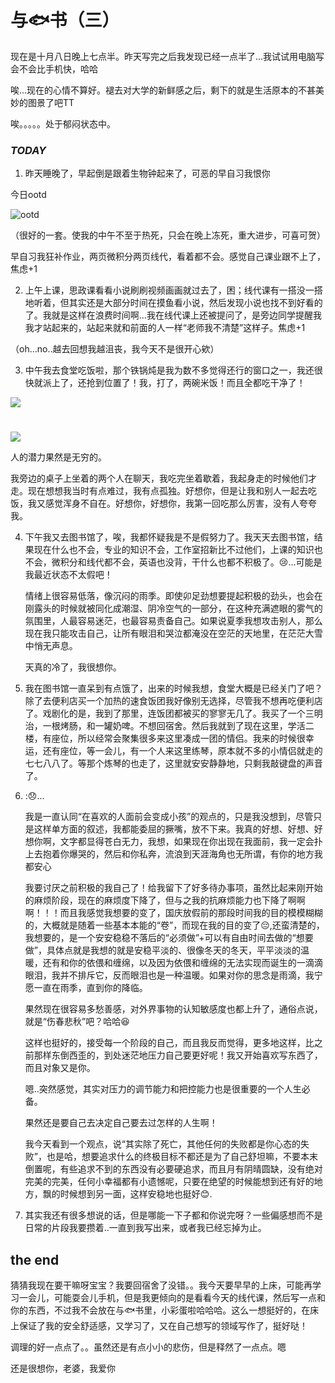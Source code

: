 # 与🐟书（三）

现在是十月八日晚上七点半。昨天写完之后我发现已经一点半了...我试试用电脑写会不会比手机快，哈哈

唉...现在的心情不算好。褪去对大学的新鲜感之后，剩下的就是生活原本的不甚美妙的图景了吧TT

唉。。。。。处于郁闷状态中。

### ***TODAY***

1. 昨天睡晚了，早起倒是跟着生物钟起来了，可恶的早自习我恨你

今日ootd

![ootd](C:\Users\zzz10\Downloads\1728389855758.jpg)



（很好的一套。使我的中午不至于热死，只会在晚上冻死，重大进步，可喜可贺）

早自习我狂补作业，两页微积分两页线代，看着都不会。感觉自己课业跟不上了，焦虑+1

2. 上午上课，思政课看看小说刷刷视频画画就过去了，困；线代课有一搭没一搭地听着，但其实还是大部分时间在摸鱼看小说，然后发现小说也找不到好看的了。我就是这样在浪费时间啊...我在线代课上还被提问了，是旁边同学提醒我我才站起来的，站起来就和前面的人一样“老师我不清楚”这样子。焦虑+1

（oh...no..越去回想我越沮丧，我今天不是很开心欸）

3. 中午我去食堂吃饭啦，那个铁锅炖是我为数不多觉得还行的窗口之一，我还很快就派上了，还抢到位置了！我，打了，两碗米饭！而且全都吃干净了！

![](C:\Users\zzz10\Downloads\1728389855725.jpg)

# 

![](C:\Users\zzz10\Downloads\1728389855694.jpg)

人的潜力果然是无穷的。

我旁边的桌子上坐着的两个人在聊天，我吃完坐着歇着，我起身走的时候他们才走。现在想想我当时有点难过，我有点孤独。好想你，但是让我和别人一起去吃饭，我又感觉浑身不自在。好想你，好想你，我第一回吃那么厉害，没有人夸夸我。

4. 下午我又去图书馆了，唉，我都怀疑我是不是假努力了。我天天去图书馆，结果现在什么也不会，专业的知识不会，工作室招新比不过他们，上课的知识也不会，微积分和线代都不会，英语也没背，干什么也都不积极了。:cry:...可能是我最近状态不太假吧！

   情绪上很容易低落，像沉闷的雨季。即使卯足劲想要提起积极的劲头，也会在刚露头的时候就被同化成潮湿、阴冷空气的一部分​，在这种充满遮眼的雾气的氛围里，人最容易迷茫，也最容易责备自己。如果说夏季我想攻击别人，那么现在我只能攻击自己，让所有眼泪和哭泣都淹没在空茫的天地里，在茫茫大雪中悄无声息。

   天真的冷了，我很想你。

5. 我在图书馆一直呆到有点饿了，出来的时候我想，食堂大概是已经关门了吧？除了去便利店买一个加热的速食饭团我好像别无选择，尽管我不想再吃便利店了。戏剧化的是，我到了那里，连饭团都被买的寥寥无几了。我买了一个三明治，一根烤肠，和一罐奶啤。不想回宿舍。然后我就到了现在这里，学活二楼，有座位，所以经常会聚集很多来这里凑成一团的情侣。我来的时候很幸运，还有座位，等一会儿，有一个人来这里练琴，原本就不多的小情侣就走的七七八八了。等那个炼琴的也走了，这里就安安静静地，只剩我敲键盘的声音了。

6. ::disappointed:...

   我是一直认同“在喜欢的人面前会变成小孩”的观点的，只是我没想到，尽管只是这样单方面的叙述，我都能委屈的撅嘴，放不下来。我真的好想、好想、好想你啊，文字都显得苍白无力，我想，如果现在你出现在我面前，我一定会扑上去抱着你爆哭的，然后和你私奔，流浪到天涯海角也无所谓，有你的地方我都安心

   我要讨厌之前积极的我自己了！给我留下了好多待办事项，虽然比起来刚开始的麻烦阶段，现在的麻烦度下降了，但与之我的抗麻烦能力也下降了啊啊啊！！！而且我感觉我想要的变了，国庆放假前的那段时间我的目的模模糊糊的，大概就是随着一些基本本能的“卷”，而现在我的目的变了:pensive:,还蛮清楚的，我想要的，是一个安安稳稳不落后的“必须做”+可以有自由时间去做的“想要做”，具体点就是我想的就是安稳平淡的、很像冬天的冬天，平平淡淡的温暖，还有和你的依偎和缠绵，以及因为依偎和缠绵的无法实现而诞生的一滴滴眼泪，我并不排斥它，反而眼泪也是一种温暖。如果对你的思念是雨滴，我宁愿一直在雨季，直到你的降临。

   果然现在很容易多愁善感，对外界事物的认知敏感度也都上升了，通俗点说，就是“伤春悲秋”吧？哈哈:laughing:

   这样也挺好的，接受每一个阶段的自己，而且我反而觉得，更多地这样，比之前那样东倒西歪的，到处迷茫地压力自己要更好呢！我又开始喜欢写东西了，而且对象又是你。

   嗯..突然感觉，其实对压力的调节能力和把控能力也是很重要的一个人生必备。

   果然还是要自己去决定自己要去过怎样的人生啊！

   我今天看到一个观点，说“其实除了死亡，其他任何的失败都是你心态的失败”，也是哈，想要追求什么的终极目标不都还是为了自己舒坦嘛，不要本末倒置呢，有些追求不到的东西没有必要硬追求，而且月有阴晴圆缺，没有绝对完美的完美，任何小幸福都有小遗憾呢，只要在绝望的时候能想到还有好的地方，飘的时候想到另一面，这样安稳地也挺好:blush:.

7. 其实我还有很多想说的话，但是哪能一下子都和你说完呀？一些偏感想而不是日常的片段我要攒着..一直到我写出来，或者我已经忘掉为止。

## the end

猜猜我现在要干嘛呀宝宝？我要回宿舍了没错。。我今天要早早的上床，可能再学习一会儿，可能耍会儿手机，但是我更倾向的是看看今天的线代课，然后写一点和你的东西，不过我不会放在与🐟书里，小彩蛋啦哈哈哈。这么一想挺好的，在床上保证了我的安全舒适感，又学习了，又在自己想写的领域写作了，挺好哒！

调理的好一点点了。。虽然还是有点小小的悲伤，但是释然了一点点。嗯

还是很想你，老婆，我爱你
